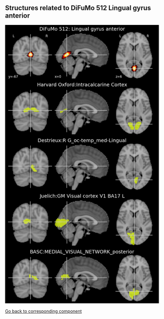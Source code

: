 


## Structures related to DiFuMo 512 Lingual gyrus anterior

![122](122.jpg "Structures related to DiFuMo 512 Lingual gyrus anterior")

[Go back to corresponding component](https://parietal-inria.github.io/DiFuMo/512/html/122.html)